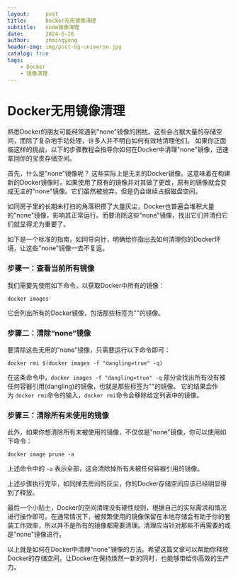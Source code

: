 ```yaml
---
layout:     post
title:      Docker无用镜像清理
subtitle:   node镜像清理
date:       2024-6-26
author:     zhmingyong
header-img: img/post-bg-universe.jpg
catalog: true
tags:
    - Docker
    - 镜像清理
---
```



# Docker无用镜像清理

熟悉Docker的朋友可能经常遇到"none"镜像的困扰。这些会占据大量的存储空间，而除了复杂地手动处理，许多人并不明白如何有效地清理他们。 如果你正面临这样的挑战，以下的步骤教程会指导你如何在Docker中清理"none"镜像，迅速拿回你的宝贵存储空间。

首先，什么是"none"镜像呢？ 这些实际上是无主的Docker镜像。这意味着在构建新的Docker镜像时，如果使用了原有的镜像并对其做了更改，原有的镜像就会变成无主的"none"镜像。它们虽然被抛弃，但是仍会继续占据磁盘空间。

如同房子里的长期未打扫的角落积攒了大量灰尘，Docker也普遍会堆积大量的"none"镜像，影响其正常运行。而要消除这些"none"镜像，找出它们并清扫它们就显得尤为重要了。

如下是一个标准的指南，如同导向针，明确给你指出去如何清理你的Docker环境，让这些"none"镜像一去不复返。

### **步骤一：查看当前所有镜像**

我们需要先使用如下命令，以获取Docker中所有的镜像：

`docker images`

它会列出所有的Docker镜像，包括那些标签为""的镜像。

### **步骤二：清除“none”镜像**

要清除这些无用的"none"镜像，只需要运行以下命令即可：

```shell
docker rmi $(docker images -f "dangling=true" -q)
```

在这条命令中，`docker images -f "dangling=true" -q` 部分会找出所有没有被任何容器引用(dangling)的镜像，也就是那些标签为""的镜像。 它的结果会作为 `docker rmi`命令的输入，`docker rmi`命令会移除给定列表中的镜像。

### **步骤三：清除所有未使用的镜像**

此外，如果你想清除所有未被使用的镜像，不仅仅是"none"镜像，你可以使用如下命令：

```shell
docker image prune -a
```

上述命令中的 `-a` 表示全部，这会清除掉所有未被任何容器引用的镜像。

上述步骤执行完毕，如同掸去房间的灰尘，你的Docker存储空间应该已经明显得到了释放。

最后一个小贴士，Docker的空间清理没有硬性规则，根据自己的实际需求和情况进行操作即可。在通常情况下，被频繁使用的镜像保留在本地存储会有助于你的套装工作效率，所以并不是所有的镜像都需要清理。清理应当针对那些不再需要的或是"none"镜像进行。

以上就是如何在Docker中清理"none"镜像的方法。希望这篇文章可以帮助你释放Docker的存储空间，让Docker在保持焕然一新的同时，也能够带给你高效的生产力。
